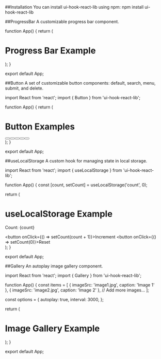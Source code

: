 
##Installation
You can install ui-hook-react-lib using npm:
npm install ui-hook-react-lib

##ProgressBar
A customizable progress bar component.

function App() {
  return (
    <div>
      <h1>Progress Bar Example</h1>
      <ProgressBar />
    </div>
  );
}

export default App;

##Button
A set of customizable button components: default, search, menu, submit, and delete.

import React from 'react';
import { Button } from 'ui-hook-react-lib';

function App() {
  return (
    <div>
      <h1>Button Examples</h1>
      <Button text="Default Button" />
      <Button text="Search" className="search" />
      <Button text="Menu" className="menu" />
      <Button text="Submit" className="submit" />
      <Button text="Delete" className="delete" />
    </div>
  );
}

export default App;

##useLocalStorage
A custom hook for managing state in local storage.

import React from 'react';
import { useLocalStorage } from 'ui-hook-react-lib';

function App() {
  const [count, setCount] = useLocalStorage('count', 0);

  return (
    <div>
      <h1>useLocalStorage Example</h1>
      <p>Count: {count}</p>
      <button onClick={() => setCount(count + 1)}>Increment</button>
      <button onClick={() => setCount(0)}>Reset</button>
    </div>
  );
}

export default App;

##Gallery
An autoplay image gallery component.

import React from 'react';
import { Gallery } from 'ui-hook-react-lib';

function App() {
  const items = [
    { imageSrc: 'image1.jpg', caption: 'Image 1' },
    { imageSrc: 'image2.jpg', caption: 'Image 2' },
    // Add more images...
  ];

  const options = {
    autoplay: true,
    interval: 3000,
  };

  return (
    <div>
      <h1>Image Gallery Example</h1>
      <Gallery items={items} options={options} />
    </div>
  );
}

export default App;



